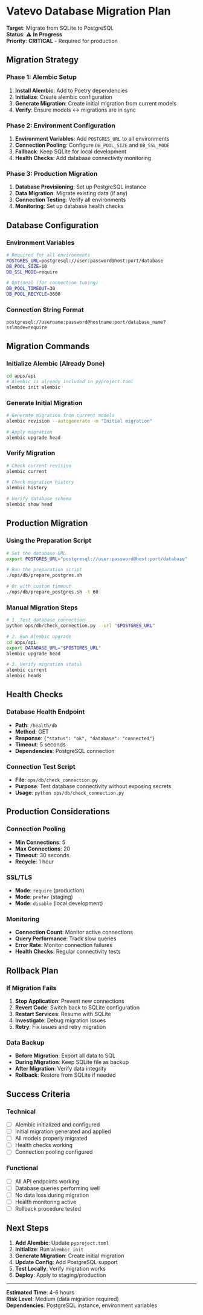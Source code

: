 # Vatevo Database Migration Plan

**Target**: Migrate from SQLite to PostgreSQL  
**Status**: ⚠️ **In Progress**  
**Priority**: **CRITICAL** - Required for production

## Migration Strategy

### Phase 1: Alembic Setup
1. **Install Alembic**: Add to Poetry dependencies
2. **Initialize**: Create alembic configuration
3. **Generate Migration**: Create initial migration from current models
4. **Verify**: Ensure models ↔ migrations are in sync

### Phase 2: Environment Configuration
1. **Environment Variables**: Add `POSTGRES_URL` to all environments
2. **Connection Pooling**: Configure `DB_POOL_SIZE` and `DB_SSL_MODE`
3. **Fallback**: Keep SQLite for local development
4. **Health Checks**: Add database connectivity monitoring

### Phase 3: Production Migration
1. **Database Provisioning**: Set up PostgreSQL instance
2. **Data Migration**: Migrate existing data (if any)
3. **Connection Testing**: Verify all environments
4. **Monitoring**: Set up database health checks

## Database Configuration

### Environment Variables
```bash
# Required for all environments
POSTGRES_URL=postgresql://user:password@host:port/database
DB_POOL_SIZE=10
DB_SSL_MODE=require

# Optional (for connection tuning)
DB_POOL_TIMEOUT=30
DB_POOL_RECYCLE=3600
```

### Connection String Format
```
postgresql://username:password@hostname:port/database_name?sslmode=require
```

## Migration Commands

### Initialize Alembic (Already Done)
```bash
cd apps/api
# Alembic is already included in pyproject.toml
alembic init alembic
```

### Generate Initial Migration
```bash
# Generate migration from current models
alembic revision --autogenerate -m "Initial migration"

# Apply migration
alembic upgrade head
```

### Verify Migration
```bash
# Check current revision
alembic current

# Check migration history
alembic history

# Verify database schema
alembic show head
```

## Production Migration

### Using the Preparation Script
```bash
# Set the database URL
export POSTGRES_URL="postgresql://user:password@host:port/database"

# Run the preparation script
./ops/db/prepare_postgres.sh

# Or with custom timeout
./ops/db/prepare_postgres.sh -t 60
```

### Manual Migration Steps
```bash
# 1. Test database connection
python ops/db/check_connection.py --url "$POSTGRES_URL"

# 2. Run Alembic upgrade
cd apps/api
export DATABASE_URL="$POSTGRES_URL"
alembic upgrade head

# 3. Verify migration status
alembic current
alembic heads
```

## Health Checks

### Database Health Endpoint
- **Path**: `/health/db`
- **Method**: GET
- **Response**: `{"status": "ok", "database": "connected"}`
- **Timeout**: 5 seconds
- **Dependencies**: PostgreSQL connection

### Connection Test Script
- **File**: `ops/db/check_connection.py`
- **Purpose**: Test database connectivity without exposing secrets
- **Usage**: `python ops/db/check_connection.py`

## Production Considerations

### Connection Pooling
- **Min Connections**: 5
- **Max Connections**: 20
- **Timeout**: 30 seconds
- **Recycle**: 1 hour

### SSL/TLS
- **Mode**: `require` (production)
- **Mode**: `prefer` (staging)
- **Mode**: `disable` (local development)

### Monitoring
- **Connection Count**: Monitor active connections
- **Query Performance**: Track slow queries
- **Error Rate**: Monitor connection failures
- **Health Checks**: Regular connectivity tests

## Rollback Plan

### If Migration Fails
1. **Stop Application**: Prevent new connections
2. **Revert Code**: Switch back to SQLite configuration
3. **Restart Services**: Resume with SQLite
4. **Investigate**: Debug migration issues
5. **Retry**: Fix issues and retry migration

### Data Backup
- **Before Migration**: Export all data to SQL
- **During Migration**: Keep SQLite file as backup
- **After Migration**: Verify data integrity
- **Rollback**: Restore from SQLite if needed

## Success Criteria

### Technical
- [ ] Alembic initialized and configured
- [ ] Initial migration generated and applied
- [ ] All models properly migrated
- [ ] Health checks working
- [ ] Connection pooling configured

### Functional
- [ ] All API endpoints working
- [ ] Database queries performing well
- [ ] No data loss during migration
- [ ] Health monitoring active
- [ ] Rollback procedure tested

## Next Steps

1. **Add Alembic**: Update `pyproject.toml`
2. **Initialize**: Run `alembic init`
3. **Generate Migration**: Create initial migration
4. **Update Config**: Add PostgreSQL support
5. **Test Locally**: Verify migration works
6. **Deploy**: Apply to staging/production

---

**Estimated Time**: 4-6 hours  
**Risk Level**: Medium (data migration required)  
**Dependencies**: PostgreSQL instance, environment variables

